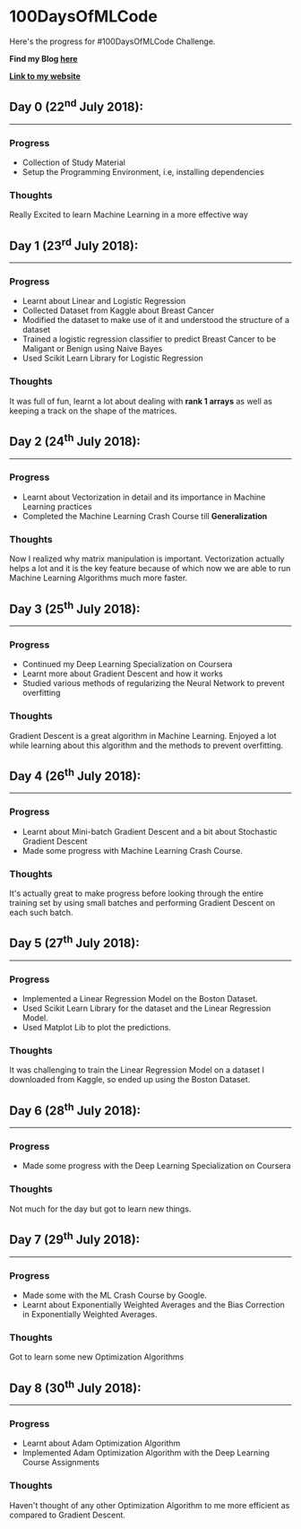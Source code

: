 # 100DaysOfMLCode
Here's the progress for #100DaysOfMLCode Challenge.

**Find my Blog [here](https://www.tanaytoshniwal.com)**

**[Link to my website](https://www.tanaytoshniwal.com)**

## Day 0 (**22<sup>nd</sup> July 2018**):
---
### Progress
+   Collection of Study Material
+   Setup the Programming Environment, i.e, installing dependencies

### Thoughts
Really Excited to learn Machine Learning in a more effective way

## Day 1 (**23<sup>rd</sup> July 2018**):
---
### Progress
+   Learnt about Linear and Logistic Regression
+   Collected Dataset from Kaggle about Breast Cancer
+   Modified the dataset to make use of it and understood the structure of a dataset
+   Trained a logistic regression classifier to predict Breast Cancer to be Maligant or Benign using Naive Bayes
+   Used Scikit Learn Library for Logistic Regression

### Thoughts
It was full of fun, learnt a lot about dealing with **rank 1 arrays** as well as keeping a track on the shape of the matrices.

## Day 2 (**24<sup>th</sup> July 2018**):
---
### Progress
+   Learnt about Vectorization in detail and its importance in Machine Learning practices
+   Completed the Machine Learning Crash Course till **Generalization**

### Thoughts
Now I realized why matrix manipulation is important. Vectorization actually helps a lot and it is the key feature because of which now we are able to run Machine Learning Algorithms much more faster.

## Day 3 (**25<sup>th</sup> July 2018**):
---
### Progress
+   Continued my Deep Learning Specialization on Coursera
+   Learnt more about Gradient Descent and how it works
+   Studied various methods of regularizing the Neural Network to prevent overfitting

### Thoughts
Gradient Descent is a great algorithm in Machine Learning. Enjoyed a lot while learning about this algorithm and the methods to prevent overfitting.

## Day 4 (**26<sup>th</sup> July 2018**):
---
### Progress
+   Learnt about Mini-batch Gradient Descent and a bit about Stochastic Gradient Descent
+   Made some progress with Machine Learning Crash Course.

### Thoughts
It's actually great to make progress before looking through the entire training set by using small batches and performing Gradient Descent on each such batch.

## Day 5 (**27<sup>th</sup> July 2018**):
---
### Progress
+   Implemented a Linear Regression Model on the Boston Dataset.
+   Used Scikit Learn Library for the dataset and the Linear Regression Model.
+   Used Matplot Lib to plot the predictions.

### Thoughts
It was challenging to train the Linear Regression Model on a dataset I downloaded from Kaggle, so ended up using the Boston Dataset.

## Day 6 (**28<sup>th</sup> July 2018**):
---
### Progress
+   Made some progress with the Deep Learning Specialization on Coursera

### Thoughts
Not much for the day but got to learn new things.

## Day 7 (**29<sup>th</sup> July 2018**):
---
### Progress
+   Made some with the ML Crash Course by Google.
+   Learnt about Exponentially Weighted Averages and the Bias Correction in Exponentially Weighted Averages.

### Thoughts
Got to learn some new Optimization Algorithms

## Day 8 (**30<sup>th</sup> July 2018**):
---
### Progress
+   Learnt about Adam Optimization Algorithm
+   Implemented Adam Optimization Algorithm with the Deep Learning Course Assignments

### Thoughts
Haven't thought of any other Optimization Algorithm to me more efficient as compared to Gradient Descent.
